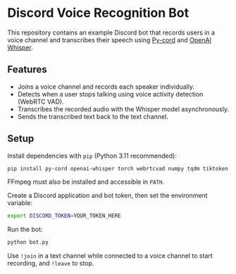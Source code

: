 # Discord Voice Recognition Bot

This repository contains an example Discord bot that records users in a voice channel and transcribes their speech using [Py-cord](https://docs.pycord.dev) and [OpenAI Whisper](https://github.com/openai/whisper).

## Features

- Joins a voice channel and records each speaker individually.
- Detects when a user stops talking using voice activity detection (WebRTC VAD).
- Transcribes the recorded audio with the Whisper model asynchronously.
- Sends the transcribed text back to the text channel.

## Setup

Install dependencies with `pip` (Python 3.11 recommended):

```bash
pip install py-cord openai-whisper torch webrtcvad numpy tqdm tiktoken more-itertools numba
```

FFmpeg must also be installed and accessible in `PATH`.

Create a Discord application and bot token, then set the environment variable:

```bash
export DISCORD_TOKEN=YOUR_TOKEN_HERE
```

Run the bot:

```bash
python bot.py
```

Use `!join` in a text channel while connected to a voice channel to start recording, and `!leave` to stop.
